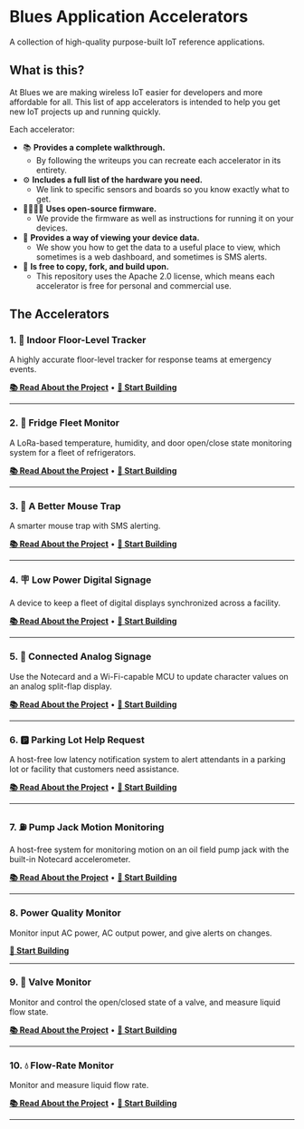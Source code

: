 # Blues Application Accelerators

A collection of high-quality purpose-built IoT reference applications.

## What is this?

At Blues we are making wireless IoT easier for developers and more affordable for all. This list of app accelerators is intended to help you get new IoT projects up and running quickly.

Each accelerator:

* 📚 **Provides a complete walkthrough.**
  * By following the writeups you can recreate each accelerator in its entirety.
* ⚙️ **Includes a full list of the hardware you need.**
  * We link to specific sensors and boards so you know exactly what to get.
* 👨‍💻👩‍💻 **Uses open-source firmware.**
  * We provide the firmware as well as instructions for running it on your devices.
* 📱 **Provides a way of viewing your device data.**
  * We show you how to get the data to a useful place to view, which sometimes is a web dashboard, and sometimes is SMS alerts.
* 📘 **Is free to copy, fork, and build upon.**
  * This repository uses the Apache 2.0 license, which means each accelerator is free for personal and commercial use.

## The Accelerators

### 1. 🏢 Indoor Floor-Level Tracker

A highly accurate floor-level tracker for response teams at emergency events.

<p>
  <a href="https://www.hackster.io/blues-wireless/building-an-indoor-floor-level-tracker-for-response-teams-cacf5c"><b>📚 Read About the Project</b></a> •
  <a href="./01-indoor-floor-level-tracker/"><b>🔧 Start Building</b></a>
</p>

---

### 2. 🧊 Fridge Fleet Monitor

A LoRa-based temperature, humidity, and door open/close state monitoring system for a fleet of refrigerators.

<p>
  <a href="https://www.hackster.io/blues-wireless/refrigerator-fleet-monitoring-made-easy-with-lora-e6163e"><b>📚 Read About the Project</b></a> •
  <a href="./02-fridge-fleet-monitor/"><b>🔧 Start Building</b></a>
</p>

---

### 3. 🐁 A Better Mouse Trap

A smarter mouse trap with SMS alerting.

<p>
  <a href="https://www.hackster.io/hendersoncarlton/i-love-checking-on-mousetraps-said-no-one-ever-52c5e7"><b>📚 Read About the Project</b></a> •
  <a href="./03-better-mouse-trap/"><b>🔧 Start Building</b></a>
</p>

---

### 4. 🪧 Low Power Digital Signage

A device to keep a fleet of digital displays synchronized across a facility.

<p>
  <a href="https://www.hackster.io/brandonsatrom/build-a-fleet-of-low-power-cloud-connected-e-ink-displays-d588e7"><b>📚 Read About the Project</b></a> •
  <a href="./04-low-power-digital-signage/"><b>🔧 Start Building</b></a>
</p>

---

### 5. 🚞 Connected Analog Signage

Use the Notecard and a Wi-Fi-capable MCU to update character values on an analog split-flap display.

<p>
  <a href="https://www.hackster.io/brandonsatrom/build-a-cellular-powered-fleet-of-split-flap-displays-a8dc0f"><b>📚 Read About the Project</b></a> •
  <a href="./05-analog-signage/"><b>🔧 Start Building</b></a>
</p>

---

### 6. 🅿️ Parking Lot Help Request

A host-free low latency notification system to alert attendants in a parking lot or facility that customers need assistance.

<p>
  <a href="https://www.hackster.io/blues-wireless/host-free-smart-parking-lot-help-request-device-f4a03c"><b>📚 Read About the Project</b></a> •
  <a href="./06-parking-lot-help-request/"><b>🔧 Start Building</b></a>
</p>

---

### 7. ⛽️ Pump Jack Motion Monitoring

A host-free system for monitoring motion on an oil field pump jack with the built-in Notecard accelerometer.

<p>
  <a href="https://www.hackster.io/brandonsatrom/no-frills-motion-monitoring-with-the-notecard-16450f"><b>📚 Read About the Project</b></a> •
  <a href="./07-pump-jack-motion-monitoring/"><b>🔧 Start Building</b></a>
</p>

---

### 8. Power Quality Monitor

Monitor input AC power, AC output power, and give alerts on changes.

<p>
  <a href="./08-power-quality-monitoring/"><b>🔧 Start Building</b></a>
</p>

---

### 9. 🚰 Valve Monitor

Monitor and control the open/closed state of a valve, and measure liquid flow state.

<p>
  <a href="https://www.hackster.io/blues-wireless/open-close-valves-and-monitor-flow-rate-remotely-9ac9fc"><b>📚 Read About the Project</b></a> •
  <a href="./09-valve-monitor/"><b>🔧 Start Building</b></a>
</p>

---

### 10. 💧 Flow-Rate Monitor

Monitor and measure liquid flow rate.

<p>
  <a href="https://www.hackster.io/blues-wireless/open-close-valves-and-monitor-flow-rate-remotely-9ac9fc"><b>📚 Read About the Project</b></a> •
  <a href="./10-flow-rate-monitor/"><b>🔧 Start Building</b></a>
</p>

---
